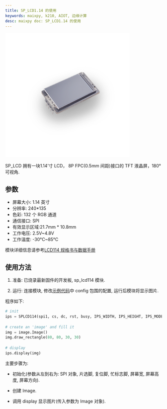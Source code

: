 ```yaml
---
title: SP_LCD1.14 的使用
keywords: maixpy, k210, AIOT, 边缘计算
desc: maixpy doc: SP_LCD1.14 的使用
---
```



<img src="../../../assets/hardware/module_spmod/sp_lcd1.14.png"/>

SP_LCD 拥有一块1.14’寸 LCD， 8P FPC(0.5mm 间距)接口的 TFT 液晶屏，180°可视角.

## 参数

* 屏幕大小: 1.14 英寸
* 分辨率: 240*135
* 色彩: 132 个 RGB 通道
* 通信接口: SPI
* 有效显示区域:21.7mm * 10.8mm
* 工作电压: 2.5V~4.8V
* 工作温度: -30°C~85°C

模块详细信息请参考[LCD114 规格书与数据手册](http://api.dl.sipeed.com/shareURL/MAIX/HDK/sp_mod/sp_lcd114)

## 使用方法

1. 准备: 已烧录最新固件的开发板, sp_lcd114 模块.

2. 运行: 连接模块, 修改[示例代码](https://github.com/sipeed/MaixPy_scripts/tree/master/modules/spmod/sp_lcd114)中 config 包围的配置, 运行后模块将显示图片.

程序如下:

```python
# init
ips = SPLCD114(spi1, cs, dc, rst, busy, IPS_WIDTH, IPS_HEIGHT, IPS_MODE)

# create an 'image' and fill it
img = image.Image()
img.draw_rectangle(80, 80, 30, 30)

# display
ips.display(img)
```

主要步骤为:

* 初始化(参数从左到右为: SPI 对象, 片选脚, 复位脚, 忙标志脚, 屏幕宽, 屏幕高度, 屏幕方向).

* 创建 Image.
  
* 调用 display 显示图片(传入参数为 Image 对象).
